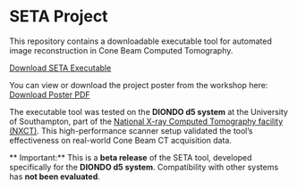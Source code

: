 # SETA Project

This repository contains a downloadable executable tool for automated image reconstruction in Cone Beam Computed Tomography.

[Download SETA Executable](https://github.com/muvis-tomography/SETA-Lite/releases/tag/v1.0)

You can view or download the project poster from the workshop here:
[Download Poster PDF](./ToScA_UK&Europe_2025_poster.pdf)

The executable tool was tested on the **DIONDO d5 system** at the University of Southampton, part of the [National X-ray Computed Tomography facility (NXCT)](https://www.southampton.ac.uk/muvis/about/equipment/d5.page). This high-performance scanner setup validated the tool’s effectiveness on real-world Cone Beam CT acquisition data.

** Important:** This is a **beta release** of the SETA tool, developed specifically for the **DIONDO d5 system**. Compatibility with other systems has **not been evaluated**.
